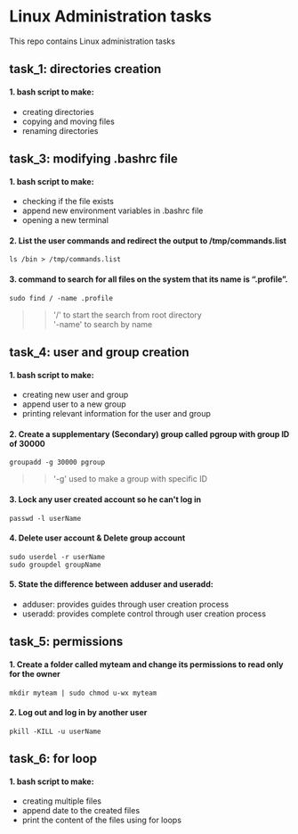 # Linux Administration tasks
This repo contains Linux administration tasks

## task_1: directories creation
#### 1. bash script to make:
  - creating directories
  - copying and moving files
  - renaming directories

## task_3: modifying .bashrc file
#### 1. bash script to make:
  - checking if the file exists
  - append new environment variables in .bashrc file
  - opening a new terminal
#### 2. List the user commands and redirect the output to /tmp/commands.list

```
ls /bin > /tmp/commands.list
```
#### 3. command to search for all files on the system that its name is “.profile”.
```
sudo find / -name .profile
```
>> '/' to start the search from root directory <br>
>> '-name' to search by name

    
## task_4: user and group creation
#### 1. bash script to make:
- creating new user and group
- append user to a new group
- printing relevant information for the user and group
  
#### 2. Create a supplementary (Secondary) group called pgroup with group ID of 30000
```
groupadd -g 30000 pgroup
```
>> '-g' used to make a group with specific ID

#### 3. Lock any user created account so he can't log in
```
passwd -l userName
```
#### 4. Delete user account & Delete group account
```
sudo userdel -r userName
sudo groupdel groupName
```
#### 5. State the difference between adduser and useradd:
- adduser: provides guides through user creation process
- useradd: provides complete control through user creation process

## task_5: permissions
#### 1. Create a folder called myteam and change its permissions to read only for the owner
```
mkdir myteam | sudo chmod u-wx myteam
```
#### 2. Log out and log in by another user
```
pkill -KILL -u userName
```


## task_6: for loop
#### 1. bash script to make:
  - creating multiple files
  - append date to the created files
  - print the content of the files using for loops


